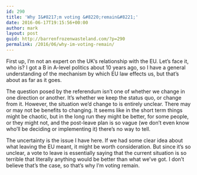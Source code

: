 ```yaml
---
id: 290
title: 'Why I&#8217;m voting &#8220;remain&#8221;'
date: 2016-06-17T19:15:56+00:00
author: mark
layout: post
guid: http://barrenfrozenwasteland.com/?p=290
permalink: /2016/06/why-im-voting-remain/
---
```

First up, I&#8217;m not an expert on the UK&#8217;s relationship with the EU. Let&#8217;s face it, who is? I got a B in A-level politics about 10 years ago, so I have a general understanding of the mechanism by which EU law effects us, but that&#8217;s about as far as it goes.

The question posed by the referendum isn&#8217;t one of whether we change in one direction or another. It&#8217;s whether we keep the status quo, or change from it. However, the situation we&#8217;d change to is entirely unclear. There may or may not be benefits to changing. It seems like in the short term things might be chaotic, but in the long run they might be better, for some people, or they might not, and the post-leave plan is so vague (we don&#8217;t even know who&#8217;ll be deciding or implementing it) there&#8217;s no way to tell.

The uncertainty is the issue I have here. If we had some clear idea about what leaving the EU meant, it might be worth consideration. But since it&#8217;s so unclear, a vote to leave is essentially saying that the current situation is so terrible that literally anything would be better than what we&#8217;ve got. I don&#8217;t believe that&#8217;s the case, so that&#8217;s why I&#8217;m voting remain.
